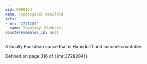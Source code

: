 ```yaml
---
uid: P000124
name: Topological manifold
refs:
- mr: '3728284'
  name: Topology (Munkres)
counterexamples_id: null
---
```

A locally Euclidean space that is Hausdorff and second-countable.

Defined on page 316 of {{mr:3728284}}.
